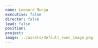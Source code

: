 ```yaml
---
name: Leonard Munga
executive: false
director: false
lead: false
position:  
project:  
image: ../assets/default_exec_image.png
---
```

